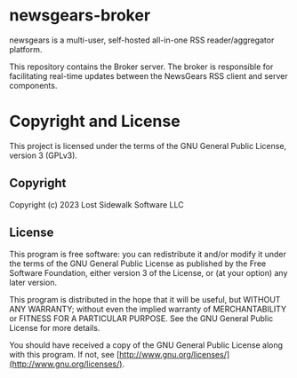 <link rel="stylesheet" type="text/css" href="style.css">

# newsgears-broker

newsgears is a multi-user, self-hosted all-in-one RSS reader/aggregator platform.

This repository contains the Broker server. The broker is responsible for facilitating real-time updates between 
the NewsGears RSS client and server components.

# Copyright and License

This project is licensed under the terms of the GNU General Public License, version 3 (GPLv3).

## Copyright

Copyright (c) 2023 Lost Sidewalk Software LLC

## License

This program is free software: you can redistribute it and/or modify it under the terms of the GNU General Public License as published by the Free Software Foundation, either version 3 of the License, or (at your option) any later version.

This program is distributed in the hope that it will be useful, but WITHOUT ANY WARRANTY; without even the implied warranty of MERCHANTABILITY or FITNESS FOR A PARTICULAR PURPOSE.  See the GNU General Public License for more details.

You should have received a copy of the GNU General Public License along with this program.  If not, see [http://www.gnu.org/licenses/](http://www.gnu.org/licenses/).
